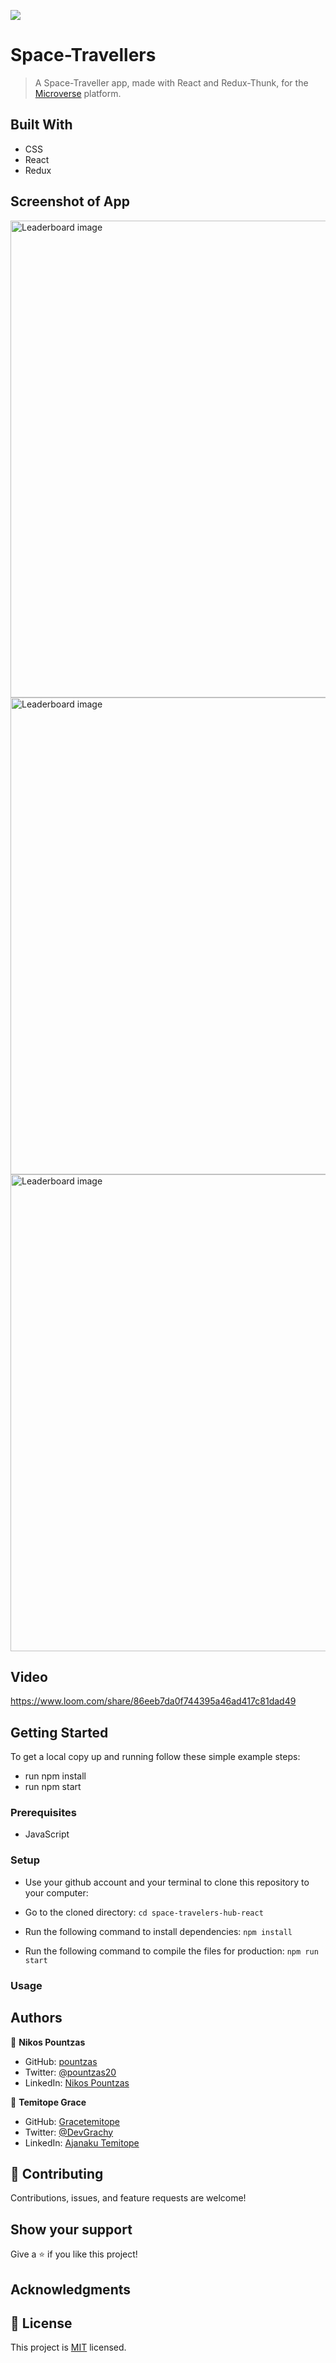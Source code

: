 ![](https://img.shields.io/badge/Microverse-blueviolet)

# Space-Travellers

> A Space-Traveller app, made with React and Redux-Thunk, for the [Microverse](https://microverse.io) platform.

## Built With

- CSS
- React
- Redux

## Screenshot of App
<img width="763" alt="Leaderboard image" src="https://user-images.githubusercontent.com/58818795/132796576-8fab5b1c-fd2d-46c6-9f02-3d37898dba5e.png">

<img width="763" alt="Leaderboard image" src="https://user-images.githubusercontent.com/58818795/132796694-8e77d562-6435-41f6-a354-6673e0ee3e00.png">

<img width="763" alt="Leaderboard image" src="https://user-images.githubusercontent.com/58818795/132796737-9c16e670-90fb-4ca7-b7ca-98a409277a8d.png">


## Video

https://www.loom.com/share/86eeb7da0f744395a46ad417c81dad49


## Getting Started

To get a local copy up and running follow these simple example steps:
- run npm install
- run npm start

### Prerequisites
  
- JavaScript

### Setup

- Use your github account and your terminal to clone this repository to your computer:

- Go to the cloned directory:
`cd space-travelers-hub-react`

- Run the following command to install dependencies:
`npm install`

- Run the following command to compile the files for production:
`npm run start`

### Usage


## Authors

👤 **Nikos Pountzas**

- GitHub: [pountzas](https://github.com/pountzas)
- Twitter: [@pountzas20](https://twitter.com/pountzas20)
- LinkedIn: [Nikos Pountzas](https://www.linkedin.com/in/nikos-pountzas/)


👤 **Temitope Grace**

- GitHub: [Gracetemitope](https://github.com/gracetemitope)
- Twitter: [@DevGrachy](https://twitter.com/devgrachy)
- LinkedIn: [Ajanaku Temitope](https://www.linkedin.com/in/ajanaku-temitope/)


## 🤝 Contributing

Contributions, issues, and feature requests are welcome!


## Show your support

Give a ⭐️ if you like this project!

## Acknowledgments


## 📝 License

This project is [MIT](./MIT.md) licensed.

